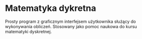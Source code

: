 # Matematyka dykretna

Prosty program z graficznym interfejsem użytkownika służący do wykonywania obliczeń.
Stosowany jako pomoc naukowa do kursu matematyki dyskretnej.
